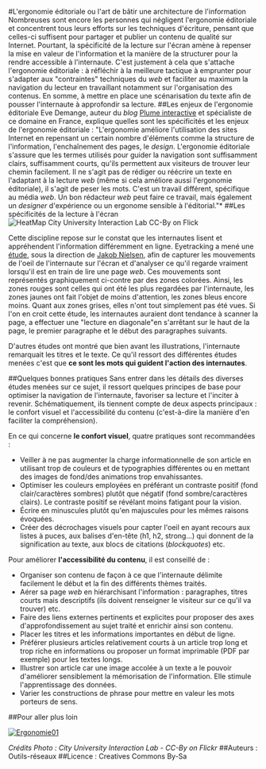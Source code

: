 #L'ergonomie éditoriale ou l'art de bâtir une architecture de l'information
Nombreuses sont encore les personnes qui négligent l'ergonomie éditoriale et concentrent tous leurs efforts sur les techniques d'écriture, pensant que celles-ci suffisent pour partager et publier un contenu de qualité sur Internet. Pourtant, la spécificité de la lecture sur l'écran amène à repenser la mise en valeur de l'information et la manière de la structurer pour la rendre accessible à l'internaute. C'est justement à cela que s'attache l'ergonomie éditoriale : à réfléchir à la meilleure tactique à emprunter pour s'adapter aux "contraintes" techniques du *web* et faciliter au maximum la navigation du lecteur en travaillant notamment sur l'organisation des contenus. En somme, à mettre en place une scénarisation du texte afin de pousser l'internaute à approfondir sa lecture.
##Les enjeux de l'ergonomie éditoriale
Eve Demange, auteur du *blog* [Plume interactive](http://plumeinteractive.canalblog.com/) et spécialiste de ce domaine en France, explique quelles sont les spécificités et les enjeux de l'ergonomie éditoriale : "L'ergonomie améliore l'utilisation des sites Internet en repensant un certain nombre d'éléments comme la structure de l'information, l'enchaînement des pages, le *design*. L'ergonomie éditoriale s'assure que les termes utilisés pour guider la navigation sont suffisamment clairs, suffisamment courts, qu'ils permettent aux visiteurs de trouver leur chemin facilement. Il ne s'agit pas de rédiger ou réécrire un texte en l'adaptant à la lecture *web* (même si cela améliore aussi l'ergonomie éditoriale), il s'agit de peser les mots. C'est un travail différent, spécifique au média *web*. Un bon rédacteur *web* peut faire ce travail, mais également un *designer* d'expérience ou un ergonome sensible à l'éditorial."*
##Les spécificités de la lecture à l'écran
![HeatMap City University Interaction Lab CC-By on Flick](https://framapic.org/hJ6scGA6YRaq/IAWheIxm8Bbt)


Cette discipline repose sur le constat que les internautes lisent et appréhendent l'information différemment en ligne. Eyetracking a mené une [étude](http://www.useit.com/eyetracking), sous la direction de [Jakob Nielsen](http://fr.wikipedia.org/wiki/Jakob_Nielsen), afin de capturer les mouvements de l'oeil de l'internaute sur l'écran et d'analyser ce qu'il regarde vraiment lorsqu'il est en train de lire une page *web*. Ces mouvements sont représentés graphiquement ci-contre par des zones colorées. Ainsi, les zones rouges sont celles qui ont été les plus regardées par l'internaute, les zones jaunes ont fait l'objet de moins d'attention, les zones bleus encore moins. Quant aux zones grises, elles n'ont tout simplement pas été vues. Si l'on en croit cette étude, les internautes auraient dont tendance à scanner la page, a effectuer une "lecture en diagonale"en s'arrêtant sur le haut de la page, le premier paragraphe et le début des paragraphes suivants.

D'autres études ont montré que bien avant les illustrations, l'internaute remarquait les titres et le texte. Ce qu'il ressort des différentes études menées c'est que **ce sont les mots qui guident l'action des internautes**.





##Quelques bonnes pratiques
Sans entrer dans les détails des diverses études menées sur ce sujet, il ressort quelques principes de base pour optimiser la navigation de l'internaute, favoriser sa lecture et l'inciter à revenir. Schématiquement, ils tiennent compte de deux aspects principaux : le confort visuel et l'accessibilité du contenu (c'est-à-dire la manière d'en faciliter la compréhension).

En ce qui concerne **le confort visuel**, quatre pratiques sont recommandées :
- Veiller à ne pas augmenter la charge informationnelle de son article en utilisant trop de couleurs et de typographies différentes ou en mettant des images de fond/des animations trop envahissantes. 
- Optimiser les couleurs employées en préférant un contraste positif (fond clair/caractères sombres) plutôt que négatif (fond sombre/caractères clairs). Le contraste positif se révélant moins fatigant pour la vision.
- Écrire en minuscules plutôt qu'en majuscules pour les mêmes raisons évoquées.
- Créer des décrochages visuels pour capter l'oeil en ayant recours aux listes à puces, aux balises d'en-tête (h1, h2, strong...) qui donnent de la signification au texte, aux blocs de citations (*blockquotes*) etc.

Pour améliorer **l'accessibilité du contenu**, il est conseillé de :
- Organiser son contenu de façon à ce que l'internaute délimite facilement le début et la fin des différents thèmes traités. 
- Aérer sa page *web* en hiérarchisant l'information : paragraphes, titres courts mais descriptifs (ils doivent renseigner le visiteur sur ce qu'il va trouver) etc.
- Faire des liens externes pertinents et explicites pour proposer des axes d'approfondissement au sujet traité et enrichir ainsi son contenu.
- Placer les titres et les informations importantes en début de ligne.
- Préférer plusieurs articles relativement courts à un article trop long et trop riche en informations ou proposer un format imprimable (PDF par exemple) pour les textes longs.
- Illustrer son article car une image accolée à un texte a le pouvoir d'améliorer sensiblement la mémorisation de l'information. Elle stimule l'apprentissage des données.
- Varier les constructions de phrase pour mettre en valeur les mots porteurs de sens.

##Pour aller plus loin

[![Ergonomie01](https://framapic.org/kvTITjCEjKgq/f978CAwDMsF4)](http://www.pearltrees.com/numerique/ergonomie-editoriale/id5177273)



*Crédits Photo : City University Interaction Lab - CC-By on Flickr*
##Auteurs :
Outils-réseaux
##Licence :
Creatives Commons By-Sa
